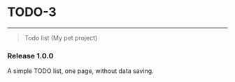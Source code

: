 # TODO-3
***

> Todo list (My pet project)

### Release 1.0.0

A simple TODO list, one page, without data saving.
